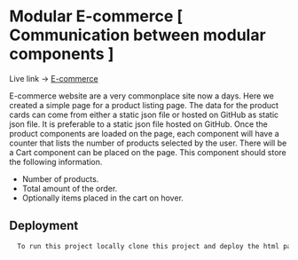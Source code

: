 # Modular E-commerce [ Communication between modular components ]

Live link -> [E-commerce](https://soumik43.github.io/Modular-Ecommerce/)

E-commerce website are a very commonplace site now a days.
Here we created a simple page for a product listing page. The data for the product cards can come from either a static json file or hosted on GitHub as static json file. 
It is preferable to a static json file hosted on GitHub.
Once the product components are loaded on the page, each component will have a counter that lists the number of products selected by the user.
There will be a Cart component can be placed on the page. 
This component should store the following information.
  - Number of products.
  - Total amount of the order.
  - Optionally items placed in the cart on hover.

## Deployment

```bash
  To run this project locally clone this project and deploy the html page to chrome (You can additionally use the Live - Server extension in Vscode to do the same).
```



